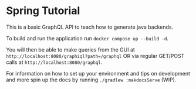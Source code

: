 # Spring Tutorial

This is a basic GraphQL API to teach how to generate java backends.

To build and run the application run `docker compose up --build -d`.

You will then be able to make queries from the GUI at `http://localhost:8080/graphiql?path=/graphql` 
OR via regular GET/POST calls at `http://localhost:8080/graphql`.

For information on how to set up your environment and tips on development and more spin up the docs by running `./gradlew :makdocsServe` (WIP).
